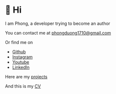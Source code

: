 # 👋 Hi

I am Phong, a developer trying to become an author

You can contact me at [phongduong1710@gmail.com](mailto:phongduong1710@gmail.com)

Or find me on

- [Github](https://www.github.com/phongever)
- [Instagram](https://www.instagram.com/phongever)
- [Youtube](https://www.youtube.com/@phongever)
- [LinkedIn](https://www.linkedin.com/in/phongever/)

Here are my [projects](/projects)

And this is my [CV](https://docs.google.com/document/d/1NdmG3qd7fLs2oJQLouTGwcfjkg2q1_Yd0r3vLOTh82g)
